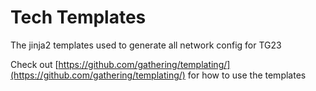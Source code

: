 # Tech Templates
The jinja2 templates used to generate all network config for TG23

Check out [https://github.com/gathering/templating/](https://github.com/gathering/templating/) for how to use the templates